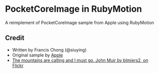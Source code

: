 # PocketCoreImage in RubyMotion

A reimplement of PocketCoreImage sample from Apple using RubyMotion

## Credit

- Written by Francis Chong (@siuying)
- Original sample by [Apple](https://developer.apple.com/library/ios/#samplecode/PocketCoreImage/Introduction/Intro.html#//apple_ref/doc/uid/DTS40011220)
- [The mountains are calling and I must go. John Muir by blmiers2, on Flickr](http://www.flickr.com/photos/blmiers2/6153938935)